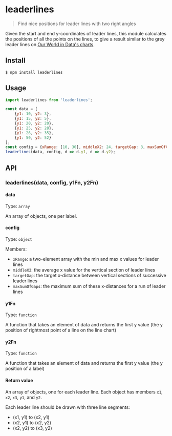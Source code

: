 # leaderlines

> Find nice positions for leader lines with two right angles

Given the start and end y-coordinates of leader lines, this module calculates
the positions of all the points on the lines, to give a result similar to the
grey leader lines on
[Our World in Data's charts](https://ourwaorldindata.org/owid-grapher).

## Install

```
$ npm install leaderlines
```

## Usage

```js
import leaderlines from 'leaderlines';

const data = [
    {y1: 10, y2: 3},
    {y1: 15, y2: 5},
    {y1: 20, y2: 20},
    {y1: 25, y2: 28},
    {y1: 26, y2: 35},
    {y1: 50, y2: 52}
];
const config = {xRange: [10, 30], middleX2: 24, targetGap: 3, maxSumOfGaps: 7};
leaderlines(data, config, d => d.y1, d => d.y2);
```

## API

### leaderlines(data, config, y1Fn, y2Fn)

#### data

Type: `array`

An array of objects, one per label.

#### config

Type: `object`

Members:

- `xRange`: a two-element array with the min and max x values for leader lines
- `middleX2`: the average x value for the vertical section of leader lines
- `targetGap`: the target x-distance between vertical sections of successive leader lines
- `maxSumOfGaps`: the maximum sum of these x-distances for a run of leader lines

#### y1Fn

Type: `function`

A function that takes an element of data and returns the first y value
(the y position of rightmost point of a line on the line chart)

#### y2Fn

Type: `function`

A function that takes an element of data and returns the first y value
(the y position of a label)

#### Return value

An array of objects, one for each leader line.  Each object has members `x1`,
`x2`, `x3`, `y1`, and `y2`.

Each leader line should be drawn with three line segments:
- (x1, y1) to (x2, y1)
- (x2, y1) to (x2, y2)
- (x2, y2) to (x3, y2)
